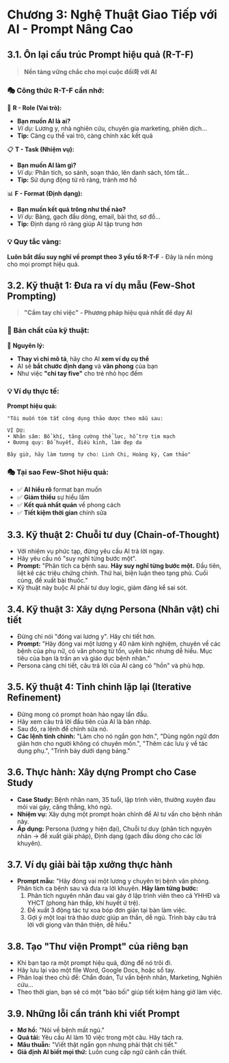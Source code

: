 # Chương 3: Nghệ Thuật Giao Tiếp với AI - Prompt Nâng Cao

## 3.1. Ôn lại cấu trúc Prompt hiệu quả (R-T-F)

> **Nền tảng vững chắc cho mọi cuộc đối화 với AI**

### 🎭 **Công thức R-T-F cần nhớ:**

🎯 **R - Role (Vai trò):**
- **Bạn muốn AI là ai?**
- *Ví dụ:* Lương y, nhà nghiên cứu, chuyên gia marketing, phiên dịch...
- **Tip:** Càng cụ thể vai trò, càng chính xác kết quả

📋 **T - Task (Nhiệm vụ):**
- **Bạn muốn AI làm gì?**
- *Ví dụ:* Phân tích, so sánh, soạn thảo, lên danh sách, tóm tắt...
- **Tip:** Sử dụng động từ rõ ràng, tránh mơ hồ

📊 **F - Format (Định dạng):**
- **Bạn muốn kết quả trông như thế nào?**
- *Ví dụ:* Bảng, gạch đầu dòng, email, bài thơ, sơ đồ...
- **Tip:** Định dạng rõ ràng giúp AI tập trung hơn

### 💡 **Quy tắc vàng:**
**Luôn bắt đầu suy nghĩ về prompt theo 3 yếu tố R-T-F** - Đây là nền móng cho mọi prompt hiệu quả.

## 3.2. Kỹ thuật 1: Đưa ra ví dụ mẫu (Few-Shot Prompting)

> **"Cầm tay chỉ việc" - Phương pháp hiệu quả nhất để dạy AI**

### 🎯 **Bản chất của kỹ thuật:**

🔑 **Nguyên lý:**
- **Thay vì chỉ mô tả**, hãy cho AI **xem ví dụ cụ thể**
- AI sẽ **bắt chước định dạng** và **văn phong** của bạn
- Như việc **"chỉ tay five"** cho trẻ nhỏ học đếm

### 💡 **Ví dụ thực tế:**

**Prompt hiệu quả:**
```
"Tôi muốn tóm tắt công dụng thảo dược theo mẫu sau:

VÍ DỤ:
• Nhân sâm: Bổ khí, tăng cường thể lực, hỗ trợ tim mạch
• Đương quy: Bổ huyết, điều kinh, làm đẹp da

Bây giờ, hãy làm tương tự cho: Linh Chi, Hoàng kỳ, Cam thảo"
```

### 🎭 **Tại sao Few-Shot hiệu quả:**
- ✅ **AI hiểu rõ** format bạn muốn
- ✅ **Giảm thiểu** sự hiểu lầm
- ✅ **Kết quả nhất quán** về phong cách
- ✅ **Tiết kiệm thời gian** chỉnh sửa

## 3.3. Kỹ thuật 2: Chuỗi tư duy (Chain-of-Thought)

* Với nhiệm vụ phức tạp, đừng yêu cầu AI trả lời ngay.
* Hãy yêu cầu nó "suy nghĩ từng bước một".
* **Prompt:** "Phân tích ca bệnh sau. **Hãy suy nghĩ từng bước một.** Đầu tiên, liệt kê các triệu chứng chính. Thứ hai, biện luận theo tạng phủ. Cuối cùng, đề xuất bài thuốc."
* Kỹ thuật này buộc AI phải tư duy logic, giảm đáng kể sai sót.

## 3.4. Kỹ thuật 3: Xây dựng Persona (Nhân vật) chi tiết

* Đừng chỉ nói "đóng vai lương y". Hãy chi tiết hơn.
* **Prompt:** "Hãy đóng vai một lương y 40 năm kinh nghiệm, chuyên về các bệnh của phụ nữ, có văn phong từ tốn, uyên bác nhưng dễ hiểu. Mục tiêu của bạn là trấn an và giáo dục bệnh nhân."
* Persona càng chi tiết, câu trả lời của AI càng có "hồn" và phù hợp.

## 3.5. Kỹ thuật 4: Tinh chỉnh lặp lại (Iterative Refinement)

* Đừng mong có prompt hoàn hảo ngay lần đầu.
* Hãy xem câu trả lời đầu tiên của AI là bản nháp.
* Sau đó, ra lệnh để chỉnh sửa nó.
* **Các lệnh tinh chỉnh:** "Làm cho nó ngắn gọn hơn.", "Dùng ngôn ngữ đơn giản hơn cho người không có chuyên môn.", "Thêm các lưu ý về tác dụng phụ.", "Trình bày dưới dạng bảng."

## 3.6. Thực hành: Xây dựng Prompt cho Case Study

* **Case Study:** Bệnh nhân nam, 35 tuổi, lập trình viên, thường xuyên đau mỏi vai gáy, căng thẳng, khó ngủ.
* **Nhiệm vụ:** Xây dựng một prompt hoàn chỉnh để AI tư vấn cho bệnh nhân này.
* **Áp dụng:** Persona (lương y hiện đại), Chuỗi tư duy (phân tích nguyên nhân -> đề xuất giải pháp), Định dạng (gạch đầu dòng cho các lời khuyên).

## 3.7. Ví dụ giải bài tập xưởng thực hành

* **Prompt mẫu:** "Hãy đóng vai một lương y chuyên trị bệnh văn phòng. Phân tích ca bệnh sau và đưa ra lời khuyên. **Hãy làm từng bước:**
    1.  Phân tích nguyên nhân đau vai gáy ở lập trình viên theo cả YHHĐ và YHCT (phong hàn thấp, khí huyết ứ trệ).
    2.  Đề xuất 3 động tác tự xoa bóp đơn giản tại bàn làm việc.
    3.  Gợi ý một loại trà thảo dược giúp an thần, dễ ngủ.
    Trình bày câu trả lời với giọng văn thân thiện, dễ hiểu."

## 3.8. Tạo "Thư viện Prompt" của riêng bạn

* Khi bạn tạo ra một prompt hiệu quả, đừng để nó trôi đi.
* Hãy lưu lại vào một file Word, Google Docs, hoặc sổ tay.
* Phân loại theo chủ đề: Chẩn đoán, Tư vấn bệnh nhân, Marketing, Nghiên cứu...
* Theo thời gian, bạn sẽ có một "bảo bối" giúp tiết kiệm hàng giờ làm việc.

## 3.9. Những lỗi cần tránh khi viết Prompt

* **Mơ hồ:** "Nói về bệnh mất ngủ."
* **Quá tải:** Yêu cầu AI làm 10 việc trong một câu. Hãy tách ra.
* **Mâu thuẫn:** "Viết thật ngắn gọn nhưng phải thật chi tiết."
* **Giả định AI biết mọi thứ:** Luôn cung cấp ngữ cảnh cần thiết.
